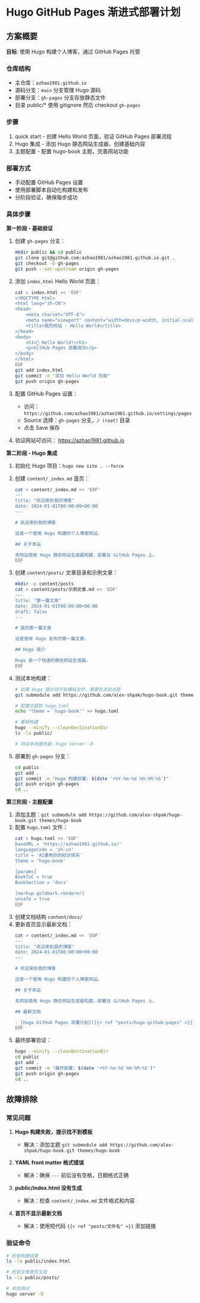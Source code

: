 # Hugo GitHub Pages 渐进式部署计划

## 方案概要

**目标**: 使用 Hugo 构建个人博客，通过 GitHub Pages 托管

### 仓库结构
- 主仓库：`azhao1981.github.io`
- 源码分支：`main` 分支管理 Hugo 源码
- 部署分支：`gh-pages` 分支存放静态文件
- 目录 public/* 使用 gitignore 然后 checkout  `gh-pages`

### 步骤
1. quick start - 创建 Hello World 页面，验证 GitHub Pages 部署流程
2. Hugo 集成 - 添加 Hugo 静态网站生成器，创建基础内容
3. 主题配置 - 配置 hugo-book 主题，完善网站功能

### 部署方式
- 手动配置 GitHub Pages 设置
- 使用部署脚本自动化构建和发布
- 分阶段验证，确保每步成功

### 具体步骤
**第一阶段 - 基础验证**
1. 创建 `gh-pages` 分支：
   ```bash
   mkdir public && cd public
   git clone git@github.com:azhao1981/azhao1981.github.io.git .
   git checkout -b gh-pages
   git push --set-upstream origin gh-pages
   ```
2. 添加 `index.html` Hello World 页面：
   ```bash
   cat > index.html << 'EOF'
   <!DOCTYPE html>
   <html lang="zh-CN">
   <head>
       <meta charset="UTF-8">
       <meta name="viewport" content="width=device-width, initial-scale=1.0">
       <title>我的网站 - Hello World</title>
   </head>
   <body>
       <h1>🎉 Hello World!</h1>
       <p>GitHub Pages 部署成功</p>
   </body>
   </html>
   EOF
   git add index.html
   git commit -m "添加 Hello World 页面"
   git push origin gh-pages
   ```

3. 配置 GitHub Pages 设置：
   - 访问：`https://github.com/azhao1981/azhao1981.github.io/settings/pages`
   - Source 选择：`gh-pages` 分支，`/ (root)` 目录
   - 点击 Save 保存

4. 验证网站可访问： https://azhao1981.github.io


**第二阶段 - Hugo 集成**
1. 初始化 Hugo 项目：`hugo new site . --force`
2. 创建 `content/_index.md` 首页：
   ```bash
   cat > content/_index.md << 'EOF'
   ---
   title: "欢迎来到我的博客"
   date: 2024-01-01T00:00:00+00:00
   ---
   
   # 欢迎来到我的博客
   
   这是一个使用 Hugo 构建的个人博客网站。
   
   ## 关于本站
   
   本网站使用 Hugo 静态网站生成器构建，部署在 GitHub Pages 上。
   EOF
   ```

3. 创建 `content/posts/` 文章目录和示例文章：
   ```bash
   mkdir -p content/posts
   cat > content/posts/示例文章.md << 'EOF'
   ---
   title: "第一篇文章"
   date: 2024-01-01T00:00:00+00:00
   draft: false
   ---
   
   # 我的第一篇文章
   
   这是使用 Hugo 发布的第一篇文章。
   
   ## Hugo 简介
   
   Hugo 是一个快速的静态网站生成器。
   EOF
   ```

4. 测试本地构建：
   ```bash
   # 如果 Hugo 提示找不到模板文件，需要先添加主题
   git submodule add https://github.com/alex-shpak/hugo-book.git themes/hugo-book
   
   # 配置主题到 hugo.toml
   echo "theme = 'hugo-book'" >> hugo.toml
   
   # 重新构建
   hugo --minify --cleanDestinationDir
   ls -la public/
   
   # 测试本地服务器：hugo server -D
   ```

5. 部署到 `gh-pages` 分支：
   ```bash
   cd public
   git add .
   git commit -m "Hugo 构建部署: $(date '+%Y-%m-%d %H:%M:%S')"
   git push origin gh-pages
   cd ..
   ```

**第三阶段 - 主题配置**
1. 添加主题：`git submodule add https://github.com/alex-shpak/hugo-book.git themes/hugo-book`
2. 配置 `hugo.toml` 文件：
   ```bash
   cat > hugo.toml << 'EOF'
   baseURL = 'https://azhao1981.github.io/'
   languageCode = 'zh-cn'
   title = 'AI重构你的知识体系'
   theme = 'hugo-book'
   
   [params]
   BookToC = true
   BookSection = 'docs'
   
   [markup.goldmark.renderer]
   unsafe = true
   EOF
   ```
3. 创建文档结构 `content/docs/`
4. 更新首页显示最新文档：
   ```bash
   cat > content/_index.md << 'EOF'
   ---
   title: "欢迎来到我的博客"
   date: 2024-01-01T00:00:00+00:00
   ---
   
   # 欢迎来到我的博客
   
   这是一个使用 Hugo 构建的个人博客网站。
   
   ## 关于本站
   
   本网站使用 Hugo 静态网站生成器构建，部署在 GitHub Pages 上。
   
   ## 最新文档
   
   - [Hugo GitHub Pages 部署计划]({{< ref "posts/hugo-github-pages" >}})
   EOF
   ```
5. 最终部署验证：
   ```bash
   hugo --minify --cleanDestinationDir
   cd public
   git add .
   git commit -m "最终部署: $(date '+%Y-%m-%d %H:%M:%S')"
   git push origin gh-pages
   cd ..
   ```

## 故障排除

### 常见问题

1. **Hugo 构建失败，提示找不到模板**
   - 解决：添加主题 `git submodule add https://github.com/alex-shpak/hugo-book.git themes/hugo-book`

2. **YAML front matter 格式错误**
   - 解决：确保 `---` 前后没有空格，日期格式正确

3. **public/index.html 没有生成**
   - 解决：检查 `content/_index.md` 文件格式和内容

4. **首页不显示最新文档**
   - 解决：使用短代码 `{{< ref "posts/文件名" >}}` 添加链接

### 验证命令
```bash
# 检查构建结果
ls -la public/index.html

# 检查文章是否生成
ls -la public/posts/

# 本地测试
hugo server -D
```